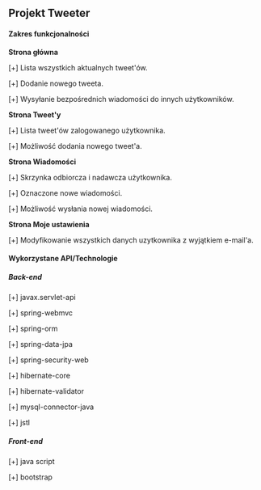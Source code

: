 Projekt Tweeter
------------------------------------------

#### Zakres funkcjonalności

**Strona główna**

[+] Lista wszystkich aktualnych tweet'ów.

[+] Dodanie nowego tweeta.

[+] Wysyłanie bezpośrednich wiadomości do innych użytkowników.


**Strona Tweet'y**

[+] Lista tweet'ów zalogowanego użytkownika.

[+] Możliwość dodania nowego tweet'a.


**Strona Wiadomości**

[+] Skrzynka odbiorcza i nadawcza użytkownika.

[+] Oznaczone nowe wiadomości.

[+] Możliwość wysłania nowej wiadomości.


**Strona Moje ustawienia**

[+] Modyfikowanie wszystkich danych uzytkownika z wyjątkiem e-mail'a.


#### Wykorzystane API/Technologie

##### Back-end

[+] javax.servlet-api

[+] spring-webmvc

[+] spring-orm

[+] spring-data-jpa

[+] spring-security-web

[+] hibernate-core

[+] hibernate-validator

[+] mysql-connector-java

[+] jstl


##### Front-end

[+] java script

[+] bootstrap
